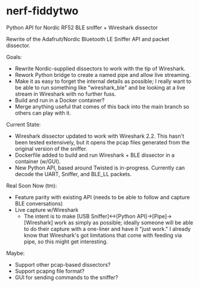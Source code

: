 # nerf-fiddytwo
Python API for Nordic RF52 BLE sniffer + Wireshark dissector

Rewrite of the Adafruit/Nordic Bluetooth LE Sniffer API and packet dissector.

Goals:
 - Rewrite Nordic-supplied dissectors to work with the tip of Wireshark.
 - Rework Python bridge to create a named pipe and allow live streaming.
 - Make it as easy to forget the internal details as possible; I really want to be able to run something like "wireshark_ble" and be looking at a live stream in Wireshark with no further fuss.
 - Build and run in a Docker container?
 - Merge anything useful that comes of this back into the main branch so others can play with it.

Current State:
 - Wireshark dissector updated to work with Wireshark 2.2.  This hasn't been tested extensively, but it opens the
   pcap files generated from the original version of the sniffer.
 - Dockerfile added to build and run Wireshark + BLE dissector in a container (w/GUI).
 - New Python API, based around Twisted is in-progress.  Currently can decode the UART, Sniffer, and BLE_LL packets.
 
Real Soon Now (tm):
 - Feature parity with existing API (needs to be able to follow and capture BLE conversations)
 - Live capture w/Wireshark
   - The intent is to make [USB Sniffer]<->[Python API]->[Pipe]->[Wireshark] work as simply as possible; ideally someone will be able to do their capture with a one-liner and have it "just work."  I already know that Wireshark's got limitations that come with feeding via pipe, so this might get interesting.
   
Maybe:
 - Support other pcap-based dissectors?
 - Support pcapng file format?
 - GUI for sending commands to the sniffer?
